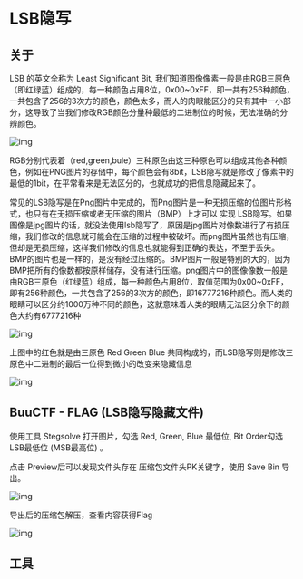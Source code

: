 # LSB隐写

## 关于

LSB 的英文全称为 Least Significant Bit, 我们知道图像像素一般是由RGB三原色（即红绿蓝）组成的，每一种颜色占用8位，0x00~0xFF，即一共有256种颜色，一共包含了256的3次方的颜色，颜色太多，而人的肉眼能区分的只有其中一小部分，这导致了当我们修改RGB颜色分量种最低的二进制位的时候，无法准确的分辨颜色。

![img](https://security-1310978225.cos.ap-beijing.myqcloud.com/public/img/1667624989140-74ba3b75-c774-46d7-bcd6-eed03f3a2068.png)

RGB分别代表着（red,green,bule）三种原色由这三种原色可以组成其他各种颜色，例如在PNG图片的存储中，每个颜色会有8bit，LSB隐写就是修改了像素中的最低的1bit，在平常看来是无法区分的，也就成功的把信息隐藏起来了。



常见的LSB隐写是在Png图片中完成的，而Png图片是一种无损压缩的位图片形格式，也只有在无损压缩或者无压缩的图片（BMP）上才可以 实现 LSB隐写。如果图像是jpg图片的话，就没法使用lsb隐写了，原因是jpg图片对像数进行了有损压缩，我们修改的信息就可能会在压缩的过程中被破坏。而png图片虽然也有压缩，但却是无损压缩，这样我们修改的信息也就能得到正确的表达，不至于丢失。BMP的图片也是一样的，是没有经过压缩的。BMP图片一般是特别的大的，因为BMP把所有的像数都按原样储存，没有进行压缩。png图片中的图像像数一般是由RGB三原色（红绿蓝）组成，每一种颜色占用8位，取值范围为0x00~0xFF，即有256种颜色，一共包含了256的3次方的颜色，即16777216种颜色。而人类的眼睛可以区分约1000万种不同的颜色，这就意味着人类的眼睛无法区分余下的颜色大约有6777216种



![img](https://security-1310978225.cos.ap-beijing.myqcloud.com/public/img/1667626690859-6d85f26f-fbed-4d07-8d57-0c2eb81f623c.png)



上图中的红色就是由三原色 Red Green Blue 共同构成的，而LSB隐写则是修改三原色中二进制的最后一位得到微小的改变来隐藏信息

![img](https://security-1310978225.cos.ap-beijing.myqcloud.com/public/img/1667652654051-bf501cba-6385-4dc4-afc9-e9c826fa1a82.png)



## BuuCTF - FLAG (LSB隐写隐藏文件) 

使用工具 Stegsolve 打开图片，勾选 Red, Green, Blue 最低位, Bit Order勾选 LSB最低位 (MSB最高位) 。

点击 Preview后可以发现文件头存在 压缩包文件头PK关键字，使用 Save Bin 导出。

![img](https://security-1310978225.cos.ap-beijing.myqcloud.com/public/img/1667659887324-ce634f1c-50aa-4762-a5fa-c212322f1a8e.png)

导出后的压缩包解压，查看内容获得Flag

![img](https://security-1310978225.cos.ap-beijing.myqcloud.com/public/img/1667660734300-a6fb81fe-aa66-404f-a2a0-92b0ab3429de.png)

## 工具

<a-alert type="success" message="" description="http://www.caesum.com/handbook/Stegsolve.jar" showIcon>
</a-alert>
<br/>

<a-alert type="success" message="" description="https://stegonline.georgeom.net" showIcon>
</a-alert>
<br/>